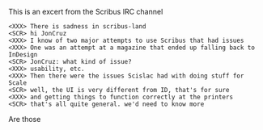 This is an excert from the Scribus IRC channel

    <XXX> There is sadness in scribus-land
    <SCR> hi JonCruz
    <XXX> I know of two major attempts to use Scribus that had issues
    <XXX> One was an attempt at a magazine that ended up falling back to InDesign
    <SCR> JonCruz: what kind of issue?
    <XXX> usability, etc.
    <XXX> Then there were the issues Scislac had with doing stuff for Scale
    <SCR> well, the UI is very different from ID, that's for sure
    <XXX> and getting things to function correctly at the printers
    <SCR> that's all quite general. we'd need to know more

Are those 
